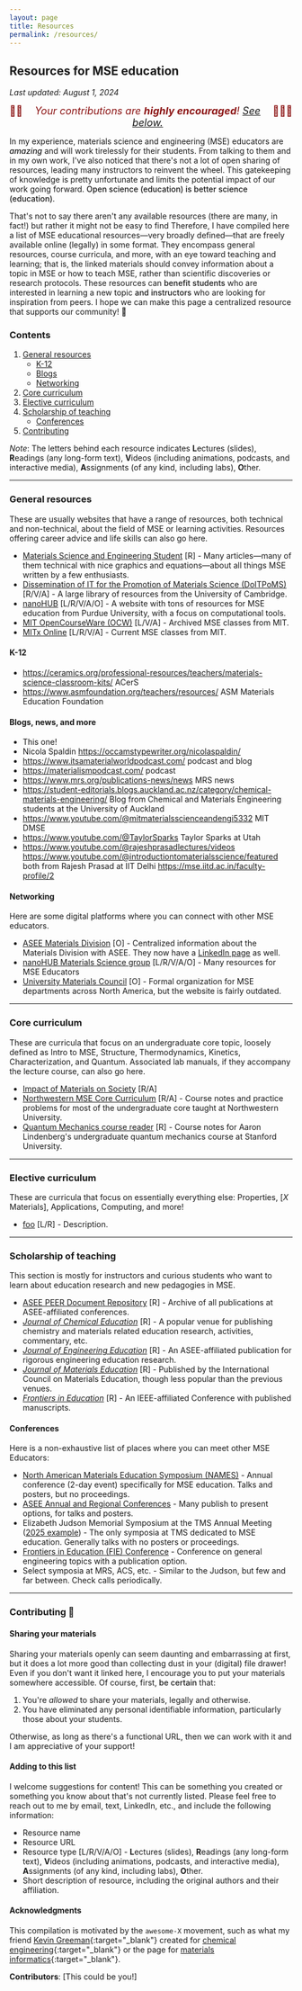 ```yaml
---
layout: page
title: Resources
permalink: /resources/
---
```


## Resources for MSE education

_Last updated: August 1, 2024_

<span style="color:#8C1515;font-size:18px;text-align:center;display:flex;justify-content:center">🙏🏼 <em>Your contributions are <strong>highly encouraged</strong>! [See below.](#contributing-)</em> 🙇🏼‍♂️</span>


In my experience, materials science and engineering (MSE) educators are <span style="font-weight:500">_amazing_</span> and will work tirelessly for their students.
From talking to them and in my own work, I've also noticed that there's not a lot of open sharing of resources, leading many instructors to reinvent the wheel.
This gatekeeping of knowledge is pretty unfortunate and limits the potential impact of our work going forward.
<span style="font-weight:500">Open science (education) is better science (education)</span>.

That's not to say there aren't any available resources (there are many, in fact!) but rather it might not be easy to find 
Therefore, I have compiled here a list of MSE educational resources—very broadly defined—that are freely available online (legally) in some format. 
They encompass general resources, course curricula, and more, with an eye toward teaching and learning;
that is, the linked materials should convey information about a topic in MSE or how to teach MSE, rather than scientific discoveries or research protocols.
These resources can <span style="font-weight:500">benefit students</span> who are interested in learning a new topic <span style="font-weight:500">and instructors</span> who are looking for inspiration from peers.
I hope we can make this page a centralized resource that supports our community! 💙

### Contents

1. [General resources](#general-resources)
	- [K-12](#k-12)
	- [Blogs](#blogs-news-and-more)
	- [Networking](#networking)
1. [Core curriculum](#core-curriculum)
1. [Elective curriculum](#elective-curriculum)
1. [Scholarship of teaching](#scholarship-of-teaching)
	- [Conferences](#conferences)
1. [Contributing](#contributing-)

_Note_: The letters behind each resource indicates **L**ectures (slides), **R**eadings (any long-form text), **V**ideos (including animations, podcasts, and interactive media), **A**ssignments (of any kind, including labs), **O**ther. 

---------------------------------


### General resources

These are usually websites that have a range of resources, both technical and non-technical, about the field of MSE or learning activities.
Resources offering career advice and life skills can also go here.

- [Materials Science and Engineering Student](https://msestudent.com/) [R] - Many articles—many of them technical with nice graphics and equations—about all things MSE written by a few enthusiasts.
- [Dissemination of IT for the Promotion of Materials Science (DoITPoMS)](https://www.doitpoms.ac.uk/index.php) [R/V/A] - A large library of resources from the University of Cambridge.
- [nanoHUB](https://nanohub.org/) [L/R/V/A/O] - A website with tons of resources for MSE education from Purdue University, with a focus on computational tools.
- [MIT OpenCourseWare (OCW)](https://ocw.mit.edu/search/?d=Materials%20Science%20and%20Engineering) [L/V/A] - Archived MSE classes from MIT.
- [MITx Online](https://dmse.mit.edu/mitx-online/) [L/R/V/A] - Current MSE classes from MIT.


#### K-12

- https://ceramics.org/professional-resources/teachers/materials-science-classroom-kits/ ACerS
- https://www.asmfoundation.org/teachers/resources/ ASM Materials Education Foundation



#### Blogs, news, and more

- This one! 
- Nicola Spaldin https://occamstypewriter.org/nicolaspaldin/
- https://www.itsamaterialworldpodcast.com/ podcast and blog
- https://materialismpodcast.com/ podcast
- https://www.mrs.org/publications-news/news MRS news
- https://student-editorials.blogs.auckland.ac.nz/category/chemical-materials-engineering/ Blog from Chemical and Materials Engineering students at the University of Auckland
- https://www.youtube.com/@mitmaterialsscienceandengi5332 MIT DMSE
- https://www.youtube.com/@TaylorSparks Taylor Sparks at Utah
- https://www.youtube.com/@rajeshprasadlectures/videos https://www.youtube.com/@introductiontomaterialsscience/featured both from Rajesh Prasad at IIT Delhi https://mse.iitd.ac.in/faculty-profile/2


#### Networking

Here are some digital platforms where you can connect with other MSE educators.

- [ASEE Materials Division](https://sites.asee.org/materials/) [O] - Centralized information about the Materials Division with ASEE.
They now have a [LinkedIn page](https://www.linkedin.com/company/asee-materials-division/) as well.
- [nanoHUB Materials Science group](https://nanohub.org/groups/materials) [L/R/V/A/O] - Many resources for MSE Educators
- [University Materials Council](https://www.umatcon.org/) [O] - Formal organization for MSE departments across North America, but the website is fairly outdated.

---------------------------------


### Core curriculum

These are curricula that focus on an undergraduate core topic, loosely defined as Intro to MSE, Structure, Thermodynamics, Kinetics, Characterization, and Quantum.
Associated lab manuals, if they accompany the lecture course, can also go here.

- [Impact of Materials on Society](https://ufl.pb.unizin.org/imos/) [R/A]
- [Northwestern MSE Core Curriculum](https://msecore.northwestern.edu/) [R/A] - Course notes and practice problems for most of the undergraduate core taught at Northwestern University.
- [Quantum Mechanics course reader](https://github.com/enze-chen/mse_142_cr) [R] - Course notes for Aaron Lindenberg's undergraduate quantum mechanics course at Stanford University.

---------------------------------


### Elective curriculum

These are curricula that focus on essentially everything else: Properties, [_X_ Materials], Applications, Computing, and more!

- [foo](bar) [L/R] - Description.

---------------------------------


### Scholarship of teaching

This section is mostly for instructors and curious students who want to learn about education research and new pedagogies in MSE.

- [ASEE PEER Document Repository](https://peer.asee.org/) [R] - Archive of all publications at ASEE-affiliated conferences.
- [_Journal of Chemical Education_](https://pubs.acs.org/journal/jceda8) [R] - A popular venue for publishing chemistry and materials related education research, activities, commentary, etc.
- [_Journal of Engineering Education_](https://onlinelibrary.wiley.com/journal/21689830) [R] - An ASEE-affiliated publication for rigorous engineering education research.
- [_Journal of Materials Education_](https://icme.unt.edu/journal) [R] - Published by the International Council on Materials Education, though less popular than the previous venues.
- [_Frontiers in Education_](https://ieeexplore.ieee.org/xpl/conhome/1000297/all-proceedings) [R] - An IEEE-affiliated Conference with published manuscripts.


#### Conferences
Here is a non-exhaustive list of places where you can meet other MSE Educators:

- [North American Materials Education Symposium (NAMES)](https://www.materialseducation.com/) - Annual conference (2-day event) specifically for MSE education.
Talks and posters, but no proceedings.
- [ASEE Annual and Regional Conferences](https://www.asee.org/events/Conferences-and-Meetings) - Many publish to present options, for talks and posters.
- Elizabeth Judson Memorial Symposium at the TMS Annual Meeting ([2025 example](https://www.programmaster.org/PM/PM.nsf/UpcomingSymposia/96EA4CC1205A0C7185258AB50002736A?OpenDocument&ParentUNID=268FE297891FF1D785258687004BB316)) - The only symposia at TMS dedicated to MSE education.
Generally talks with no posters or proceedings.
- [Frontiers in Education (FIE) Conference](https://fie-conference.org/) - Conference on general engineering topics with a publication option.
- Select symposia at MRS, ACS, etc. - Similar to the Judson, but few and far between.
Check calls periodically.



---------------------------------

### Contributing 💚

#### Sharing your materials

Sharing your materials openly can seem daunting and embarrassing at first, but it does a lot more good than collecting dust in your (digital) file drawer! 
Even if you don't want it linked here, I encourage you to put your materials somewhere accessible.
Of course, first, <span style="font-weight:500">be certain</span> that:
1. You're _allowed_ to share your materials, legally and otherwise.
1. You have eliminated any personal identifiable information, particularly those about your students.

Otherwise, as long as there's a functional URL, then we can work with it and I am appreciative of your support!


#### Adding to this list

I welcome suggestions for content! 
This can be something you created or something you know about that's not currently listed.
Please feel free to reach out to me by email, text, LinkedIn, etc., and include the following information:

* Resource name
* Resource URL
* Resource type [L/R/V/A/O] - **L**ectures (slides), **R**eadings (any long-form text), **V**ideos (including animations, podcasts, and interactive media), **A**ssignments (of any kind, including labs), **O**ther. 
* Short description of resource, including the original authors and their affiliation.


#### Acknowledgments

This compilation is motivated by the `awesome-X` movement, such as what my friend [Kevin Greeman](https://catholic.tech/academics/faculty/kevin-greenman){:target="_blank"} created for [chemical engineering](https://github.com/kevingreenman/awesome-chemical-engineering-education){:target="_blank"} or the page for [materials informatics](https://github.com/tilde-lab/awesome-materials-informatics){:target="_blank"}.

**Contributors**: [This could be you!]

